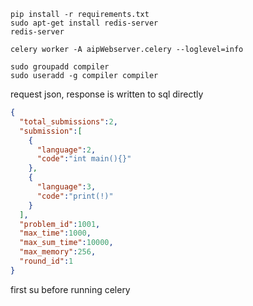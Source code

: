 ```
pip install -r requirements.txt
sudo apt-get install redis-server
redis-server
```
```
celery worker -A aipWebserver.celery --loglevel=info
```
```
sudo groupadd compiler
sudo useradd -g compiler compiler
```
request json, response is written to sql directly
```json
{
  "total_submissions":2,
  "submission":[
    {
      "language":2,
      "code":"int main(){}"
    },
    {
      "language":3,
      "code":"print(!)"
    }
  ],
  "problem_id":1001,
  "max_time":1000,
  "max_sum_time":10000,
  "max_memory":256,
  "round_id":1
}
```

first su before running celery